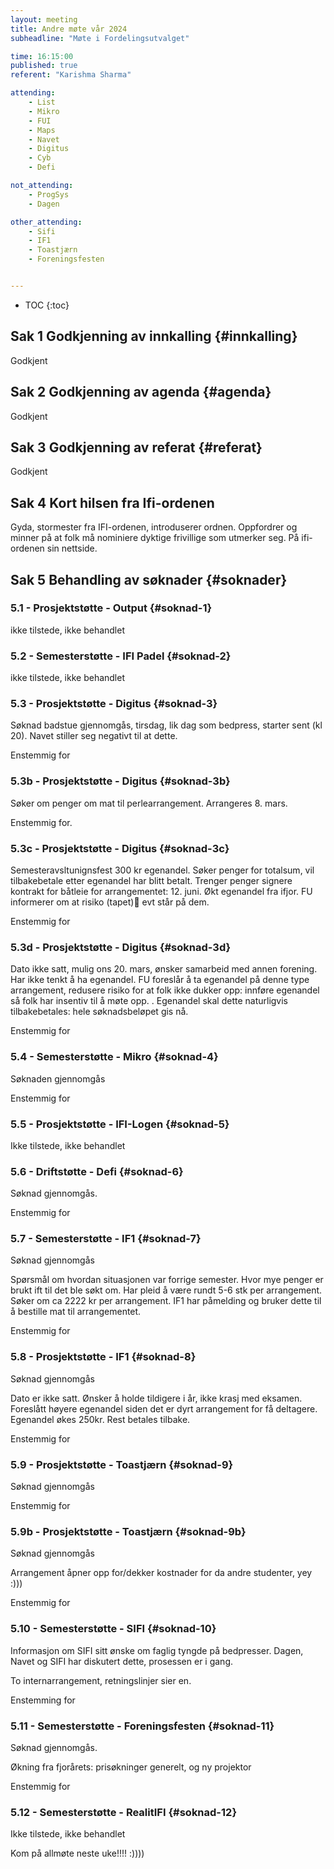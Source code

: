```yaml
---
layout: meeting
title: Andre møte vår 2024
subheadline: "Møte i Fordelingsutvalget"

time: 16:15:00
published: true
referent: "Karishma Sharma"

attending:
    - List
    - Mikro
    - FUI
    - Maps
    - Navet
    - Digitus
    - Cyb
    - Defi

not_attending:
    - ProgSys
    - Dagen

other_attending:
    - Sifi
    - IF1
    - Toastjærn
    - Foreningsfesten


---
```


* TOC
{:toc}


## Sak 1 Godkjenning av innkalling {#innkalling}
Godkjent
## Sak 2 Godkjenning av agenda {#agenda}
Godkjent
## Sak 3 Godkjenning av referat {#referat}
Godkjent
## Sak 4 Kort hilsen fra Ifi-ordenen
Gyda, stormester fra IFI-ordenen, introduserer ordnen. Oppfordrer og minner på at folk må nominiere dyktige frivillige som utmerker seg. På ifi-ordenen sin nettside.

## Sak 5 Behandling av søknader {#soknader}
### 5.1 -  Prosjektstøtte - Output  {#soknad-1}
ikke tilstede, ikke behandlet
### 5.2 -  Semesterstøtte - IFI Padel {#soknad-2}
ikke tilstede, ikke behandlet

### 5.3 -  Prosjektstøtte - Digitus {#soknad-3}
Søknad badstue gjennomgås, tirsdag, lik dag som bedpress, starter sent (kl 20). Navet stiller seg negativt til at dette.  

Enstemmig for
### 5.3b - Prosjektstøtte - Digitus {#soknad-3b}
Søker om penger om mat til perlearrangement. Arrangeres 8. mars.

Enstemmig for.
### 5.3c - Prosjektstøtte - Digitus {#soknad-3c}
Semesteravsltunignsfest 300 kr egenandel. Søker penger for totalsum, vil tilbakebetale etter egenandel har blitt betalt. Trenger penger signere kontrakt for båtleie for arrangementet: 12. juni. Økt egenandel fra ifjor. FU informerer om at risiko (tapet)🤠 evt står på dem. 

Enstemmig for
### 5.3d - Prosjektstøtte - Digitus {#soknad-3d}
Dato ikke satt, mulig ons 20. mars, ønsker samarbeid med annen forening. Har ikke tenkt å ha egenandel. FU foreslår å ta egenandel på denne type arrangement, redusere risiko for at folk ikke dukker opp: innføre egenandel så folk har insentiv til å møte opp. . Egenandel skal dette naturligvis tilbakebetales: hele søknadsbeløpet gis nå.

Enstemmig for
### 5.4 -  Semesterstøtte - Mikro {#soknad-4}
Søknaden gjennomgås

Enstemmig for
### 5.5 -  Prosjektstøtte - IFI-Logen {#soknad-5}
Ikke tilstede, ikke behandlet
### 5.6 -  Driftstøtte    - Defi {#soknad-6}
Søknad gjennomgås.

Enstemmig for
### 5.7 -  Semesterstøtte - IF1 {#soknad-7}
Søknad gjennomgås

Spørsmål om hvordan situasjonen var forrige semester. Hvor mye penger er brukt ift til det ble søkt om. Har pleid å være rundt 5-6 stk per arrangement. Søker om ca 2222 kr per arrangement. IF1 har påmelding og bruker dette til å bestille mat til arrangementet. 

Enstemmig for
### 5.8 -  Prosjektstøtte - IF1 {#soknad-8}
Søknad gjennomgås

Dato er ikke satt. Ønsker å holde tildigere i år, ikke krasj med eksamen. Foreslått høyere egenandel siden det er dyrt arrangement for få deltagere. Egenandel økes 250kr. Rest betales tilbake.

Enstemmig for
### 5.9 -  Prosjektstøtte - Toastjærn {#soknad-9}
Søknad gjennomgås

Enstemmig for
### 5.9b - Prosjektstøtte - Toastjærn {#soknad-9b}
Søknad gjennomgås

Arrangement åpner opp for/dekker kostnader for da andre studenter, yey :)))

Enstemmig for
### 5.10 - Semesterstøtte - SIFI {#soknad-10}
Informasjon om SIFI sitt ønske om faglig tyngde på bedpresser. Dagen, Navet og SIFI har diskutert dette, prosessen er i gang. 

To internarrangement, retningslinjer sier en. 

Enstemming for
### 5.11 - Semesterstøtte - Foreningsfesten {#soknad-11}
Søknad gjennomgås.

Økning fra fjorårets: prisøkninger generelt, og ny projektor

Enstemmig for
### 5.12 - Semesterstøtte - RealitIFI {#soknad-12}

Ikke tilstede, ikke behandlet

Kom på allmøte neste uke!!!! :))))



